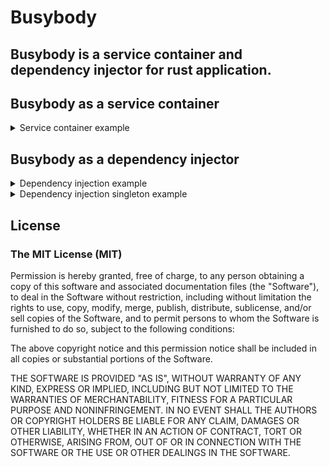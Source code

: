 # Busybody

**Busybody is a service container and dependency injector for rust application.**
---

## Busybody as a service container
<details>
<summary>
  Service container example
</summary>

```rust
use busybody::*;

#[derive(Debug)]
struct Config {
  hostname: String
}

fn main() {
  let container = ServiceContainerBuilder::new()
  .service(Config{ hostname: "http://localhost".into() }) // Will be wrapped in Service<T> ie: Arc<T>
  .register(600i32) // left as it is, i32
  .build();

  let config = container.get::<Config>().unwrap(); // When "some" will return Service<Config>
  let max_connection = container.get_type::<i32>().unwrap(); // When "some" will return i32

  println!("config: {:#?}", &config);
  println!("hostname: {:#?}", &config.hostname);
  println!("max connection: {}", max_connection);
}
```

</details>


## Busybody as a dependency injector
<details>
  <summary>
    Dependency injection example
  </summary>

```rust
use busybody::*;
use async_trait::async_trait;

#[derive(Debug)]
struct Config {
  hostname: String
}

#[busybody::async_trait(?Send)]
impl busybody::Injectable for Config { // implementing "injector" makes your type injectable

    async fn inject(_: &ServiceContainer) -> Self {
       Self {
           hostname: "localhost".into()
       }
    }
}


#[tokio::main]
async fn main() {
  let config = helpers::provide::<Config>().await;

  println!("config: {:#?}", &config);
  println!("hostname: {:#?}", &config.hostname);
}
```

</details>

<details>
  <summary>
    Dependency injection singleton example
  </summary>

```rust
use busybody::*;
use async_trait::async_trait;

#[derive(Debug)]
struct Config {
  hostname: String
}

#[busybody::async_trait]
impl busybody::Injectable for Config { // implementing "injector" makes your type injectable

    async fn inject(_: &ServiceContainer) -> Self {
       Self {
           hostname: "localhost".into()
       }
    }
}


#[tokio::main]
async fn main() {
  let config = helpers::singleton::<Config>().await;

  println!("config: {:#?}", &config);
  println!("hostname: {:#?}", &config.hostname);
}
```

</details>




## License

### The MIT License (MIT)

Permission is hereby granted, free of charge, to any person obtaining a copy of this software and associated documentation files (the "Software"), to deal in the Software without restriction, including without limitation the rights to use, copy, modify, merge, publish, distribute, sublicense, and/or sell copies of the Software, and to permit persons to whom the Software is furnished to do so, subject to the following conditions:

The above copyright notice and this permission notice shall be included in all copies or substantial portions of the Software.

THE SOFTWARE IS PROVIDED "AS IS", WITHOUT WARRANTY OF ANY KIND, EXPRESS OR IMPLIED, INCLUDING BUT NOT LIMITED TO THE WARRANTIES OF MERCHANTABILITY, FITNESS FOR A PARTICULAR PURPOSE AND NONINFRINGEMENT. IN NO EVENT SHALL THE AUTHORS OR COPYRIGHT HOLDERS BE LIABLE FOR ANY CLAIM, DAMAGES OR OTHER LIABILITY, WHETHER IN AN ACTION OF CONTRACT, TORT OR OTHERWISE, ARISING FROM, OUT OF OR IN CONNECTION WITH THE SOFTWARE OR THE USE OR OTHER DEALINGS IN THE SOFTWARE.
